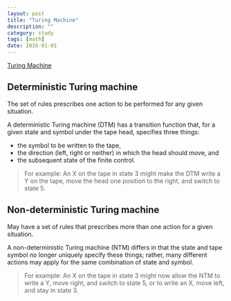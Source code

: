```yaml
---
layout: post
title: "Turing Machine"
description: ""
category: study
tags: [math]
date: 2016-01-01
---
```


[Turing Machine](http://www.douban.com/note/493554475/)  

##  Deterministic Turing machine
The set of rules prescribes one action to be performed for any given situation.  

A deterministic Turing machine (DTM) has a transition function that, for a given state and symbol under the tape head, specifies three things:

* the symbol to be written to the tape,
* the direction (left, right or neither) in which the head should move, and
* the subsequent state of the finite control.

>For example:
>An X on the tape in state 3 might make the DTM write a Y on the tape, move the head one position to the right, and switch to state 5.


##  Non-deterministic Turing machine
May have a set of rules that prescribes more than one action for a given situation.  

A non-deterministic Turing machine (NTM) differs in that the state and tape symbol no longer uniquely specify these things; rather, many different actions may apply for the same combination of state and symbol. 

>For example:
>An X on the tape in state 3 might now allow the NTM to write a Y, move right, and switch to state 5, or to write an X, move left, and stay in state 3.
